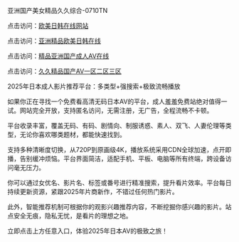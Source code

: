 亚洲国产美女精品久久综合-0710TN

点击访问：<a href="https://heiliaoll4qsx.pages.dev">欧美日韩在线网站</a>

点击访问：<a href="https://heiliaowzu4ur.pages.dev">亚洲精品欧美日韩在线</a>

点击访问：<a href="https://heiliaoxwd5i8.pages.dev">精品亚洲国产成人AⅤ在线</a>

点击访问：<a href="https://heiliaozj3tjd.pages.dev">久久精品国产AV一区二区三区</a>

2025年日本成人影片推荐平台：多类型+强搜索+极致流畅播放

如果你正在寻找一个免费看高清无码日本AV的平台，成人羞羞免费站绝对值得一试。网站完全开放，支持匿名访问，无需注册，无广告，全程流畅不卡顿。

平台收录丰富，覆盖无码、有码、剧情向、制服诱惑、素人、双飞、人妻伦理等类型，无论你喜欢哪类题材，都能快速找到。

支持多种清晰度切换，从720P到原画级4K，播放系统采用CDN全球加速，点开即播，告别缓冲烦恼。平台界面简洁，适配手机、平板、电脑等所有终端，跨设备访问毫无压力。

你可以通过女优名、影片名、标签或番号进行精准搜索，提升看片效率。平台每日持续更新资源，紧跟2025年片商新作，不错过任何热门影片。

此外，智能推荐机制可根据你的观影兴趣推荐内容，不断挖掘你感兴趣的影片。站点安全无痕，隐私无忧，是看片的理想之地。

立即点击上方任意入口，体验2025年日本AV的极致之旅！

<span style="display:none;">[Canonical link]  ( https://github.com/dtnnn20250710/riben188888 ）</span> 
